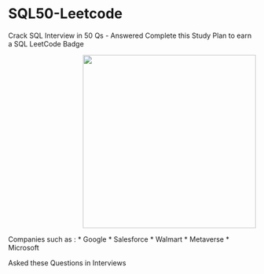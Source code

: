 # SQL50-Leetcode
Crack SQL Interview in 50 Qs - Answered
Complete this Study Plan to earn a SQL LeetCode Badge
<div align = "right">
 <img src = "https://institute.careerguide.com/wp-content/uploads/2020/09/interviewp_dribbble.gif" style="width: 22rem;" />
 </div>
<p align="left">
Companies such as :
* Google
* Salesforce
* Walmart
* Metaverse
* Microsoft
 
Asked these Questions in Interviews
 </p>
